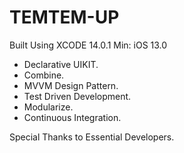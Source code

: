 # TEMTEM-UP

Built Using XCODE 14.0.1
Min: iOS 13.0

- Declarative UIKIT. 
- Combine.
- MVVM Design Pattern.
- Test Driven Development.
- Modularize. 
- Continuous Integration.

Special Thanks to Essential Developers.

